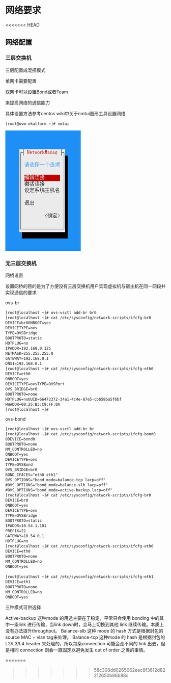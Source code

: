 # 网络要求

<<<<<<< HEAD
## 网络配置

### 三层交换机

三层配置成混搭模式

单网卡需要配置

双网卡可以设置Bond或者Team

来提高网络的通信能力

具体设置方法参考centos wiki中关于nmtui图形工具设置网络

```
[root@ovm-okatform ~]# nmtui
```

![](/assets/nmtui1.png)

### 无三层交换机

网桥设置

设置网桥的目的是为了方便没有三层交换机用户实现虚拟机与宿主机在同一网段并实现通信的要求

ovs-br

```
[root@localhost ~]# ovs-vsctl add-br br0
[root@localhost ~]# cat /etc/sysconfig/network-scripts/ifcfg-br0 
DEVICE=br0ONBOOT=yes
DEVICETYPE=ovs
TYPE=OVSBridge
BOOTPROTO=static
HOTPLUG=no
IPADDR=192.168.0.125
NETMASK=255.255.255.0
GATEWAY=192.168.0.1
DNS1=192.168.0.1
[root@localhost ~]# cat /etc/sysconfig/network-scripts/ifcfg-eth0 
DEVICE=eth0
ONBOOT=yes
DEVICETYPE=ovsTYPE=OVSPort
OVS_BRIDGE=br0
BOOTPROTO=none
HOTPLUG=noUUID=66472372-34a1-4c4e-87e5-cbb586a5f6bf
HWADDR=00:25:B3:C9:FF:0A
[root@localhost ~]# 
```

ovs-bond



```
[root@localhost ~]# ovs-vsctl add-br br
[root@localhost ~]# cat /etc/sysconfig/network-scripts/ifcfg-bond0
0DEVICE=bond0 
BOOTPROTO=none 
NM_CONTROLLED=no 
ONBOOT=yes
DEVICETYPE=ovs 
TYPE=OVSBond
OVS_BRIDGE=br0
BOND_IFACES="eth0 eth1"
OVS_OPTIONS="bond_mode=balance-tcp lacp=off" 
#OVS_OPTIONS="bond_mode=balance-slb lacp=off" 
#OVS_OPTIONS="bond_mode=active-backup lacp=off" 
[root@localhost ~]# cat /etc/sysconfig/network-scripts/ifcfg-br0
DEVICE=br0
ONBOOT=yes
DEVICETYPE=ovs
TYPE=OVSBridge
BOOTPROTO=static
IPADDR=10.54.1.101
PREFIX=22
GATEWAY=10.54.0.1
HOTPLUG=no 
[root@localhost ~]# cat /etc/sysconfig/network-scripts/ifcfg-eth0
DEVICE=eth0
BOOTPROTO=none
NM_CONTROLLED=no
ONBOOT=yes

[root@localhost ~]# cat /etc/sysconfig/network-scripts/ifcfg-eth1
DEVICE=eth1
BOOTPROTO=none
NM_CONTROLLED=no
ONBOOT=yes
```

三种模式可供选择

Active-backup
这种mode 的用途主要在于稳定，平常只会使用 bonding 中的其中一条link 进行传输，当link down时，会马上切换到其他 link 继续传输。本质上没有办法提升throughput。
Balance-slb
这种 mode 的 hash 方式是根据封包的 source MAC + vlan tag来处理。
Balance-tcp
这种mode 的 hash 是根据封包的 L2\/L3\/L4 header 来处理的，所以每条connection 可能会走不同的 link 出去，但是相同 connection 则会一直固定以避免发生 out of order 之类的事情。


=======
>>>>>>> 58c308dd0265062eec8f3612d82212650b96b88c


